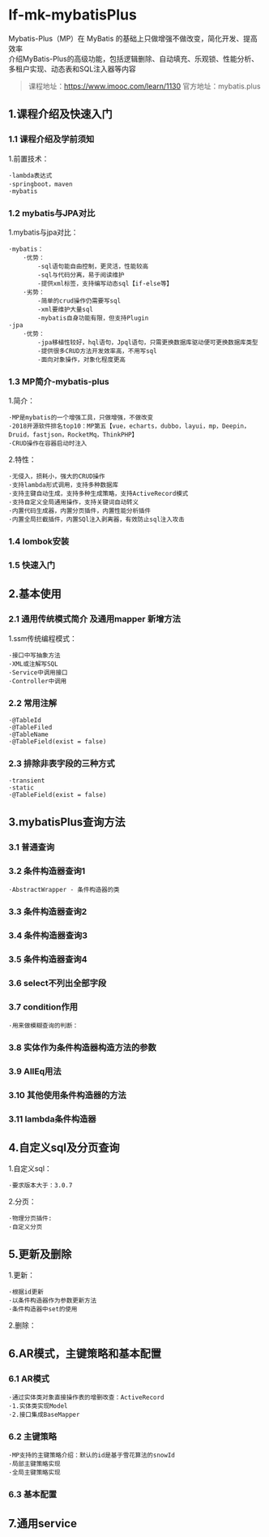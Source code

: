 # lf-mk-mybatisPlus
Mybatis-Plus（MP）在 MyBatis 的基础上只做增强不做改变，简化开发、提高效率  
介绍MyBatis-Plus的高级功能，包括逻辑删除、自动填充、乐观锁、性能分析、多租户实现、动态表和SQL注入器等内容
>课程地址：https://www.imooc.com/learn/1130
>官方地址：mybatis.plus

## 1.课程介绍及快速入门
### 1.1 课程介绍及学前须知

1.前置技术：
    
    ·lambda表达式
    ·springboot，maven
    ·mybatis    
  
### 1.2 mybatis与JPA对比

1.mybatis与jpa对比：
    
    ·mybatis：
        ·优势：
            -sql语句能自由控制，更灵活，性能较高
            -sql与代码分离，易于阅读维护
            -提供xml标签，支持编写动态sql【if-else等】
        ·劣势：
            -简单的crud操作仍需要写sql
            -xml要维护大量sql
            -mybatis自身功能有限，但支持Plugin
    ·jpa
        ·优势：
            -jpa移植性较好，hql语句，Jpql语句，只需更换数据库驱动便可更换数据库类型
            -提供很多CRUD方法开发效率高，不用写sql
            -面向对象操作，对象化程度更高
            
### 1.3 MP简介-mybatis-plus

1.简介：
    
    ·MP是mybatis的一个增强工具，只做增强，不做改变
    ·2018开源软件排名top10：MP第五【vue，echarts，dubbo，layui，mp，Deepin，Druid，fastjson，RocketMq，ThinkPHP】
    ·CRUD操作在容器启动时注入
    
2.特性：
    
    ·无侵入，损耗小，强大的CRUD操作
    ·支持lambda形式调用，支持多种数据库
    ·支持主键自动生成，支持多种生成策略，支持ActiveRecord模式
    ·支持自定义全局通用操作，支持关键词自动转义
    ·内置代码生成器，内置分页插件，内置性能分析插件
    ·内置全局拦截插件，内置SQl注入剥离器，有效防止sql注入攻击    
    
### 1.4 lombok安装
### 1.5 快速入门
## 2.基本使用
### 2.1 通用传统模式简介 及通用mapper 新增方法
1.ssm传统编程模式：
    
    ·接口中写抽象方法
    ·XML或注解写SQL
    ·Service中调用接口
    ·Controller中调用
      
### 2.2 常用注解

    ·@TableId
    ·@TableFiled
    ·@TableName
    ·@TableField(exist = false)

    
### 2.3 排除非表字段的三种方式
    
    ·transient
    ·static
    ·@TableField(exist = false)
       
## 3.mybatisPlus查询方法
### 3.1 普通查询
### 3.2 条件构造器查询1
    
    ·AbstractWrapper - 条件构造器的类
    
### 3.3 条件构造器查询2
### 3.4 条件构造器查询3
### 3.5 条件构造器查询4
### 3.6 select不列出全部字段
### 3.7 condition作用

    ·用来做模糊查询的判断：
    
### 3.8 实体作为条件构造器构造方法的参数
### 3.9 AllEq用法
### 3.10 其他使用条件构造器的方法
### 3.11 lambda条件构造器
## 4.自定义sql及分页查询

1.自定义sql：

    ·要求版本大于：3.0.7

2.分页：

    ·物理分页插件:
    ·自定义分页
    
## 5.更新及删除

1.更新：

    ·根据id更新
    ·以条件构造器作为参数更新方法
    ·条件构造器中set的使用
    
2.删除：

## 6.AR模式，主键策略和基本配置
### 6.1 AR模式

    ·通过实体类对象直接操作表的增删改查：ActiveRecord
    ·1.实体类实现Model
    ·2.接口集成BaseMapper

### 6.2 主键策略
    
    ·MP支持的主键策略介绍：默认的id是基于雪花算法的snowId
    ·局部主键策略实现
    ·全局主键策略实现
    
    
### 6.3 基本配置
## 7.通用service


